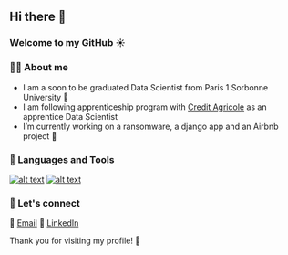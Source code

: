 ## Hi there 👋
### Welcome to my GitHub ☀️

### :man_technologist: About me 

- I am a soon to be graduated Data Scientist from Paris 1 Sorbonne University :school:
- I am following apprenticeship program with [Credit Agricole](https://www.iqvia.com/fr-fr/locations/france) as an apprentice Data Scientist
- I’m currently working on a ransomware, a django app and an Airbnb project 🔭

###  :rocket: Languages and Tools
<a href="https://www.python.org/"> ![alt text](https://img.shields.io/badge/Python-FFD43B?style=for-the-badge&logo=python&logoColor=darkgreen)</a>  <a href="https://www.linux.org/"> ![alt text](https://img.shields.io/badge/Linux-FCC624?style=for-the-badge&logo=linux&logoColor=black)</a> 


### :white_flower: Let's connect
:email: [Email](pepegarsanz@gmail.com)
:calling: [LinkedIn](https://www.linkedin.com/in/jagarciasanchez/)

Thank you for visiting my profile! 👋
